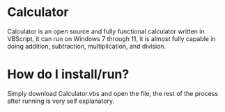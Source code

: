 # Calculator
Calculator is an open source and fully functional calculator written in VBScript, it can run on Windows 7 through 11, it is almost fully capable in doing addition, subtraction, multiplication, and division.
# How do I install/run?
Simply download Calculator.vbs and open the file, the rest of the process after running is very self explanatory.
